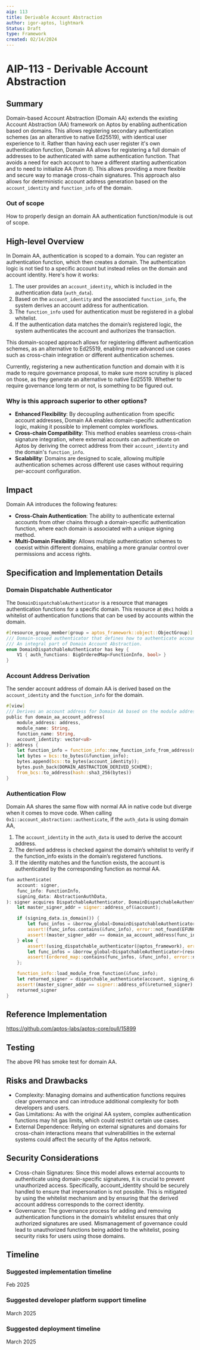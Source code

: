 ```yaml
---
aip: 113
title: Derivable Account Abstraction
author: igor-aptos, lightmark
Status: Draft
type: Framework
created: 02/14/2024
---
```


# AIP-113 - Derivable Account Abstraction

## Summary

Domain-based Account Abstraction (Domain AA) extends the existing Account Abstraction (AA) framework on Aptos by enabling authentication based on domains.
This allows registering secondary authentication schemes (as an alterantive to native Ed25519), with identical user experience to it. Rather than having each user register it's own authentication function, Domain AA allows for registering a full domain of addresses to be authenticated with same authentication function. That avoids a need for each account to have a different starting authentication and to need to initialize AA (from it). This allows providing a more flexible and secure way to manage cross-chain signatures. This approach also allows for deterministic account address generation based on the `account_identity` and `function_info` of the domain.

### Out of scope

How to properly design an domain AA authentication function/module is out of scope.

## High-level Overview
In Domain AA, authentication is scoped to a domain. You can register an authentication function, which then creates a domain. The authentication logic is not tied to a specific account but instead relies on the domain and account identity. Here's how it works:

1. The user provides an `account_identity`, which is included in the authentication data (`auth_data`).
2. Based on the `account_identity` and the associated `function_info`, the system derives an account address for authentication.
3. The `function_info` used for authentication must be registered in a global whitelist.
4. If the authentication data matches the domain’s registered logic, the system authenticates the account and authorizes the transaction.

This domain-scoped approach allows for registering different authentication schemes, as an alternative to Ed25519, enabling more advanced use cases such as cross-chain integration or different authentication schemes.

Currently, registering a new authentication function and domain with it is made to require governance proposal, to make sure more scrutiny is placed on those, as they generate an alternative to native Ed25519. Whether to require governance long term or not, is something to be figured out.

### Why is this approach superior to other options?

- **Enhanced Flexibility**: By decoupling authentication from specific account addresses, Domain AA enables domain-specific authentication logic, making it possible to implement complex workflows.
- **Cross-chain Compatibility**: This method enables seamless cross-chain signature integration, where external accounts can authenticate on Aptos by deriving the correct address from their `account_identity` and the domain's `function_info`.
- **Scalability**: Domains are designed to scale, allowing multiple authentication schemes across different use cases without requiring per-account configuration.
 
## Impact

Domain AA introduces the following features:

- **Cross-Chain Authentication**: The ability to authenticate external accounts from other chains through a domain-specific authentication function, where each domain is associated with a unique signing method.
- **Multi-Domain Flexibility**: Allows multiple authentication schemes to coexist within different domains, enabling a more granular control over permissions and access rights.

## Specification and Implementation Details

### Domain Dispatchable Authenticator

The `DomainDispatchableAuthenticator` is a resource that manages authentication functions for a specific domain. This resource at `@0x1` holds a whitelist of authentication functions that can be used by accounts within the domain.

```rust
#[resource_group_member(group = aptos_framework::object::ObjectGroup)]
/// Domain-scoped authenticator that defines how to authenticate accounts in the specified domain.
/// An integral part of Domain Account Abstraction.
enum DomainDispatchableAuthenticator has key {
    V1 { auth_functions: BigOrderedMap<FunctionInfo, bool> }
}
```

### Account Address Derivation
The sender account address of domain AA is derived based on the `account_identity` and the `function_info` for the domain.
```rust
#[view]
/// Derives an account address for Domain AA based on the module address, function name, and account identity.
public fun domain_aa_account_address(
    module_address: address,
    module_name: String,
    function_name: String,
    account_identity: vector<u8>
): address {
    let function_info = function_info::new_function_info_from_address(module_address, module_name, function_name);
    let bytes = bcs::to_bytes(&function_info);
    bytes.append(bcs::to_bytes(account_identity));
    bytes.push_back(DOMAIN_ABSTRACTION_DERIVED_SCHEME);
    from_bcs::to_address(hash::sha3_256(bytes))
}
```


### Authentication Flow
Domain AA shares the same flow with normal AA in native code but diverge when it comes to move code. When calling `0x1::account_abstraction::authenticate`, if the `auth_data` is using domain AA, 
1. The `account_identity` in the `auth_data` is used to derive the account address.
2. The derived address is checked against the domain’s whitelist to verify if the function_info exists in the domain’s registered functions.
3. If the identity matches and the function exists, the account is authenticated by the corresponding function as normal AA.
```rust
fun authenticate(
    account: signer,
    func_info: FunctionInfo,
    signing_data: AbstractionAuthData,
): signer acquires DispatchableAuthenticator, DomainDispatchableAuthenticator {
    let master_signer_addr = signer::address_of(&account);

    if (signing_data.is_domain()) {
        let func_infos = &borrow_global<DomainDispatchableAuthenticator>(@aptos_framework).auth_functions;
        assert!(func_infos.contains(&func_info), error::not_found(EFUNCTION_INFO_EXISTENCE));
        assert!(master_signer_addr == domain_aa_account_address(func_info, signing_data.account_identity()), error::invalid_state(EINCONSISTENT_SIGNER_ADDRESS));
    } else {
        assert!(using_dispatchable_authenticator(@aptos_framework), error::not_found(EDISPATCHABLE_AUTHENTICATOR_IS_NOT_USED));
        let func_infos = &borrow_global<DispatchableAuthenticator>(resource_addr(master_signer_addr)).auth_functions;
        assert!(ordered_map::contains(func_infos, &func_info), error::not_found(EFUNCTION_INFO_EXISTENCE));
    };

    function_info::load_module_from_function(&func_info);
    let returned_signer = dispatchable_authenticate(account, signing_data, &func_info);
    assert!(master_signer_addr == signer::address_of(&returned_signer), error::invalid_state(EINCONSISTENT_SIGNER_ADDRESS));
    returned_signer
}
```

## Reference Implementation
https://github.com/aptos-labs/aptos-core/pull/15899

## Testing
The above PR has smoke test for domain AA.

## Risks and Drawbacks

- Complexity: Managing domains and authentication functions requires clear governance and can introduce additional complexity for both developers and users.
- Gas Limitations: As with the original AA system, complex authentication functions may hit gas limits, which could restrict certain use cases.
- External Dependence: Relying on external signatures and domains for cross-chain interactions means that vulnerabilities in the external systems could affect the security of the Aptos network.

## Security Considerations
- Cross-chain Signatures: Since this model allows external accounts to authenticate using domain-specific signatures, it is crucial to prevent unauthorized access. Specifically, account_identity should be securely handled to ensure that impersonation is not possible. This is mitigated by using the whitelist mechanism and by ensuring that the derived account address corresponds to the correct identity.
- Governance: The governance process for adding and removing authentication functions in the domain’s whitelist ensures that only authorized signatures are used. Mismanagement of governance could lead to unauthorized functions being added to the whitelist, posing security risks for users using those domains. 

## Timeline

### Suggested implementation timeline
Feb 2025

### Suggested developer platform support timeline
March 2025

### Suggested deployment timeline
March 2025
